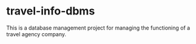 # travel-info-dbms
This is a database management project for managing the functioning of a travel agency company.
